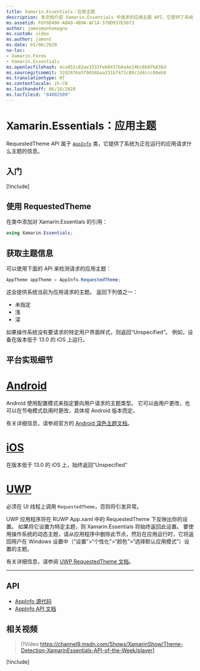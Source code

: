 ```yaml
---
title: Xamarin.Essentials：应用主题
description: 本文档介绍 Xamarin.Essentials 中请求的应用主题 API，它提供了系统为正在运行的应用请求什么主题样式的信息。
ms.assetid: F6F6D496-A8A9-4B9A-AF1A-370D937E5073
author: jamesmontemagno
ms.custom: video
ms.author: jamont
ms.date: 01/06/2020
no-loc:
- Xamarin.Forms
- Xamarin.Essentials
ms.openlocfilehash: eca052c82ae3333feb0437b8a4e24bc6b97b836d
ms.sourcegitcommit: 32d2476a5f9016baa231b7471c88c1d4ccc08eb8
ms.translationtype: HT
ms.contentlocale: zh-CN
ms.lasthandoff: 06/18/2020
ms.locfileid: "84802509"
---
```

# <a name="xamarinessentials-app-theme"></a>Xamarin.Essentials：应用主题

RequestedTheme API 属于 [`AppInfo`](app-information.md) 类，它提供了系统为正在运行的应用请求什么主题的信息。

## <a name="get-started"></a>入门

[!include[](~/essentials/includes/get-started.md)]

## <a name="using-requestedtheme"></a>使用 RequestedTheme

在类中添加对 Xamarin.Essentials 的引用：

```csharp
using Xamarin.Essentials;
```

## <a name="obtaining-theme-information"></a>获取主题信息

可以使用下面的 API 来检测请求的应用主题：

```csharp
AppTheme appTheme = AppInfo.RequestedTheme;

```

这会提供系统当前为应用请求的主题。 返回下列值之一：

* 未指定
* 浅
* 深

如果操作系统没有要请求的特定用户界面样式，则返回“Unspecified”。 例如，设备在版本低于 13.0 的 iOS 上运行。


## <a name="platform-implementation-specifics"></a>平台实现细节

# <a name="android"></a>[Android](#tab/android)

Android 使用配置模式来指定要向用户请求的主题类型。 它可以由用户更改，也可以在节电模式启用时更改，具体视 Android 版本而定。

有关详细信息，请参阅官方的 [Android 深色主题文档](https://developer.android.com/guide/topics/ui/look-and-feel/darktheme)。


# <a name="ios"></a>[iOS](#tab/ios)

在版本低于 13.0 的 iOS 上，始终返回“Unspecified”


# <a name="uwp"></a>[UWP](#tab/uwp)

必须在 UI 线程上调用 `RequestedTheme`，否则将引发异常。

UWP 应用程序将在 RUWP App.xaml 中的 RequestedTheme 下反映出你的设置。 如果将它设置为特定主题，则 Xamarin.Essentials 将始终返回此设置。 要使用操作系统的动态主题，请从应用程序中删除此节点，然后在应用运行时，它将返回用户在 Windows 设置中（“设置”>“个性化”>“颜色”>“选择默认应用模式”）设置的主题。

有关详细信息，请参阅 [UWP RequestedTheme 文档](https://docs.microsoft.com/uwp/api/windows.ui.xaml.application.requestedtheme)。

--------------

## <a name="api"></a>API

- [AppInfo 源代码](https://github.com/xamarin/Essentials/tree/main/Xamarin.Essentials/AppInfo)
- [AppInfo API 文档](xref:Xamarin.Essentials.AppInfo)

## <a name="related-video"></a>相关视频

> [!Video https://channel9.msdn.com/Shows/XamarinShow/Theme-Detection-XamarinEssentials-API-of-the-Week/player]

[!include[](~/essentials/includes/xamarin-show-essentials.md)]
